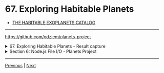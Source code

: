 # 67. Exploring Habitable Planets

-   [THE HABITABLE EXOPLANETS CATALOG](https://phl.upr.edu/projects/habitable-exoplanets-catalog)

---

https://github.com/odziem/planets-project

<details>
  <summary> 67. Exploring Habitable Planets - Result capture </summary>

  - `index.js`
  ```
    const  { parse } = require('csv-parse');
    const fs = require('fs');

    const habitablePlanets = [];

    function isHabitablePlanet(planet) {
        return planet['koi_disposition'] === 'CONFIRMED'
            && planet['koi_insol'] > 0.36 && planet['koi_insol'] < 1.11
            && planet['koi_prad'] < 1.6;
    }

    fs.createReadStream('kepler_data.csv')
        .pipe(parse({
            comment: '#',
            columns: true
        }))
        .on('data', (data) => {
            if (isHabitablePlanet(data)){
                habitablePlanets.push(data);
            }
        })
        .on('error', (err) => {
            console.log(err);
        })
        .on('end', () => {
            console.log(habitablePlanets.map((planet) => {
                return planet['kepler_name'];
            }));
            console.log(`${habitablePlanets.length} habitable planets found!`);
        });

  ```
  ---

  -   run `node index.js`

  ```
  [
  'Kepler-1652 b',
  'Kepler-1410 b',
  'Kepler-296 A f',
  'Kepler-442 b',
  'Kepler-296 A e',
  'Kepler-1649 b',
  'Kepler-62 f',
  'Kepler-452 b'
  ]
  8 habitable planets found!
  ```
</details>

<details>
  <summary> Section 6: Node.js File I/O - Planets Project </summary>

  - [Codebase: planets-project](../src/s6_planets-project/)

</details>


---

[Previous](./66_Finding-Habitable-Planets.md) | [Next](./68_Code-For-This-Section.md)